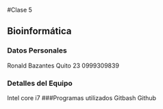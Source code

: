#Clase 5
## Bioinformática
### Datos Personales
Ronald Bazantes
Quito
23
0999309839
### Detalles del Equipo
Intel core i7
###Programas utilizados
Gitbash
Github
